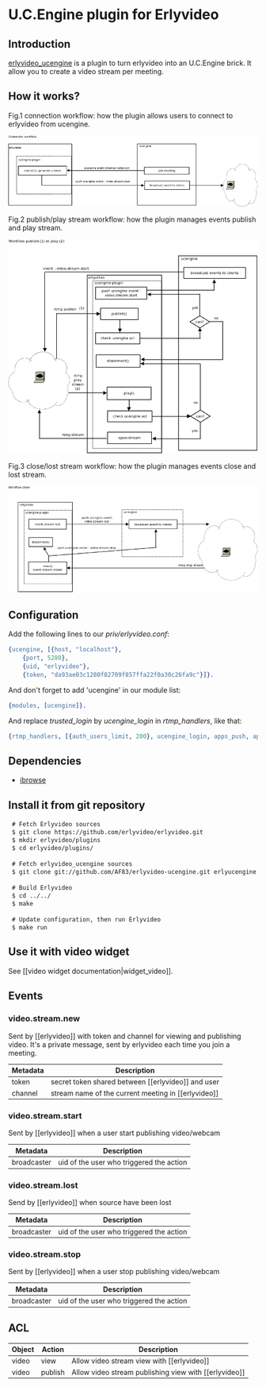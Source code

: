 # U.C.Engine plugin for Erlyvideo

## Introduction

[erlyvideo_ucengine](https://github.com/AF83/erlyvideo-ucengine) is a plugin to turn erlyvideo into an U.C.Engine brick. It allow you to create a video stream per meeting.

## How it works?

Fig.1 connection workflow: how the plugin allows users to connect to erlyvideo from ucengine.

![Fig.1 connection workflow](./static/img/uce_erlyvideo_wf1.png)

Fig.2 publish/play stream workflow: how the plugin manages events publish and play stream.

![Fig.2 publis/play stream workflow](./static/img/uce_erlyvideo_wf2.png)

Fig.3 close/lost stream workflow: how the plugin manages events close and lost
stream.

![Fig.3 close/lost stream workflow](./static/img/uce_erlyvideo_wf3.png)

## Configuration

Add the following lines to our *priv/erlyvideo.conf*:

```erlang
{ucengine, [{host, "localhost"},
    {port, 5280},
    {uid, "erlyvideo"},
    {token, "da93ae03c1280f82709f857ffa22f0a30c26fa9c"}]}.
```

And don't forget to add 'ucengine' in our module list:

```erlang
{modules, [ucengine]}.
```

And replace *trusted_login* by *ucengine_login* in *rtmp_handlers*, like that:

```erlang
{rtmp_handlers, [{auth_users_limit, 200}, ucengine_login, apps_push, apps_streaming, apps_recording]},
```

## Dependencies

* [ibrowse](https://github.com/dizzyd/ibrowse)

## Install it from git repository

     # Fetch Erlyvideo sources
     $ git clone https://github.com/erlyvideo/erlyvideo.git
     $ mkdir erlyvideo/plugins
     $ cd erlyvideo/plugins/

     # Fetch erlyvideo_ucengine sources
     $ git clone git://github.com/AF83/erlyvideo-ucengine.git erlyucengine

     # Build Erlyvideo
     $ cd ../../
     $ make

     # Update configuration, then run Erlyvideo
     $ make run

## Use it with video widget

See [[video widget documentation|widget_video]].

## Events

### video.stream.new

Sent by [[erlyvideo]] with token and channel for viewing and publishing video. It's a private message, sent by erlyvideo each time you join a meeting.

 Metadata | Description
----------|-----------------------------------------------------
 token    | secret token shared between [[erlyvideo]] and user
 channel  | stream name of the current meeting in [[erlyvideo]]

### video.stream.start

Sent by [[erlyvideo]] when a user start publishing video/webcam

Metadata       | Description
---------------|-------------------------------------------------------------------------------------------------------
broadcaster    | uid of the user who triggered the action

### video.stream.lost

Send by [[erlyvideo]] when source have been lost

Metadata       | Description
---------------|-------------------------------------------------------------------------------------------------------
broadcaster    | uid of the user who triggered the action

### video.stream.stop

Sent by [[erlyvideo]] when a user stop publishing video/webcam

Metadata       | Description
---------------|-------------------------------------------------------------------------------------------------------
broadcaster    | uid of the user who triggered the action

## ACL

Object         | Action       | Description
---------------|--------------|----------------------------------------------------------------------------------------
video          | view         | Allow video stream view with [[erlyvideo]]
video          | publish      | Allow video stream publishing view with [[erlyvideo]]
